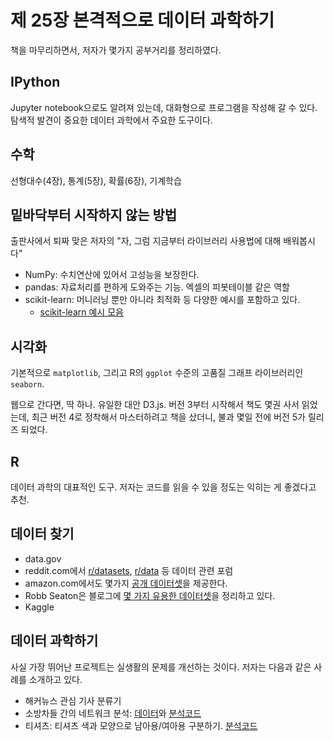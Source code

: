 # 제 25장 본격적으로 데이터 과학하기

책을 마무리하면서, 저자가 몇가지 공부거리를 정리하였다.

## IPython

Jupyter notebook으로도 알려져 있는데, 대화형으로 프로그램을 작성해 갈 수 있다. 탐색적 발견이 중요한 데이터 과학에서 주요한 도구이다.

## 수학

선형대수(4장), 통계(5장), 확률(6장), 기계학습

## 밑바닥부터 시작하지 않는 방법

출판사에서 퇴짜 맞은 저자의 "자, 그럼 지금부터 라이브러리 사용법에 대해 배워봅시다"

* NumPy: 수치연산에 있어서 고성능을 보장한다.
* pandas: 자료처리를 편하게 도와주는 기능. 엑셀의 피봇테이블 같은 역할
* scikit-learn: 머니러닝 뿐만 아니라 최적화 등 다양한 예시를 포함하고 있다.
  * [scikit-learn 예시 모음](http://scikit-learn.org/stable/auto_examples/)

## 시각화

기본적으로 ```matplotlib```, 그리고 R의 ```ggplot``` 수준의 고품질 그래프 라이브러리인 ```seaborn```.

웹으로 간다면, 딱 하나. 유일한 대안 D3.js. 버전 3부터 시작해서 책도 몇권 사서 읽었는데, 최근 버전 4로 정착해서 마스터하려고 책을 샀더니, 불과 몇일 전에 버전 5가 릴리즈 되었다.

## R

데이터 과학의 대표적인 도구. 저자는 코드를 읽을 수 있을 정도는 익히는 게 좋겠다고 추천.

## 데이터 찾기

* data.gov
* reddit.com에서 [r/datasets](https://reddit.com/r/datasets), [r/data](https://reddit.com/r/data) 등 데이터 관련 포럼
* amazon.com에서도 몇가지 [공개 데이터셋](http://aws.amazon.com/ko/public-data-sets/)을 제공한다.
* Robb Seaton은 블로그에 [몇 가지 유용한 데이터셋](http://rs.io/100-interesting-data-sets-for-statistics/)을 정리하고 있다.
* Kaggle

## 데이터 과학하기

사실 가장 뛰어난 프로젝트는 실생활의 문제를 개선하는 것이다. 저자는 다음과 같은 사례를 소개하고 있다.

* 해커뉴스 관심 기사 분류기
* 소방차들 간의 네트워크 분석: [데이터](http://www2.seattle.gov/fire/realtime911/getDatePubTab.asp)와 [분석코드](http://github.com/joelgrus/fire)
* 티셔츠: 티셔츠 색과 모양으로 남아용/여아용 구분하기. [분석코드](http://github.com/joelgrus/shirts)


